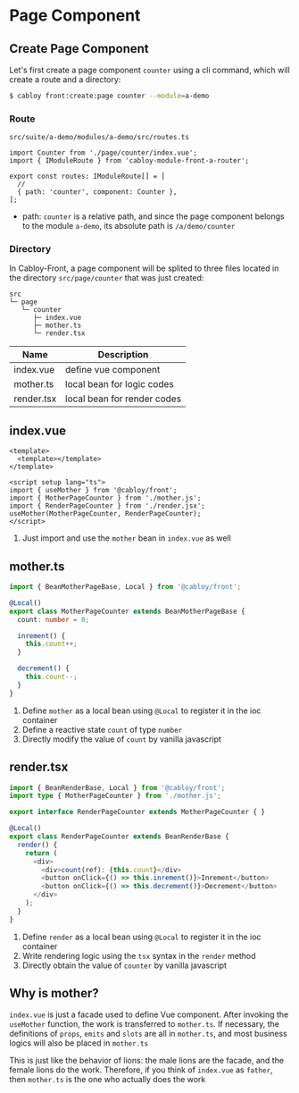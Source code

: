 # Page Component

## Create Page Component

Let's first create a page component `counter` using a cli command, which will create a route and a directory:

```bash
$ cabloy front:create:page counter --module=a-demo
```

### Route

`src/suite/a-demo/modules/a-demo/src/routes.ts`

```typescript{1,6}
import Counter from './page/counter/index.vue';
import { IModuleRoute } from 'cabloy-module-front-a-router';

export const routes: IModuleRoute[] = [
  //
  { path: 'counter', component: Counter },
];
```

- path: `counter` is a relative path, and since the page component belongs to the module `a-demo`, its absolute path is `/a/demo/counter`

### Directory

In Cabloy-Front, a page component will be splited to three files located in the directory `src/page/counter` that was just created:

```
src
└─ page
   └─ counter
      ├─ index.vue
      ├─ mother.ts
      └─ render.tsx
```

| Name       | Description                 |
| ---------- | --------------------------- |
| index.vue  | define vue component        |
| mother.ts  | local bean for logic codes  |
| render.tsx | local bean for render codes |

## index.vue

```vue
<template>
  <template></template>
</template>

<script setup lang="ts">
import { useMother } from '@cabloy/front';
import { MotherPageCounter } from './mother.js';
import { RenderPageCounter } from './render.jsx';
useMother(MotherPageCounter, RenderPageCounter);
</script>
```

1. Just import and use the `mother` bean in `index.vue` as well

## mother.ts

```typescript
import { BeanMotherPageBase, Local } from '@cabloy/front';

@Local()
export class MotherPageCounter extends BeanMotherPageBase {
  count: number = 0;

  inrement() {
    this.count++;
  }

  decrement() {
    this.count--;
  }
}
```

1. Define `mother` as a local bean using `@Local` to register it in the ioc container
2. Define a reactive state `count` of type `number`
3. Directly modify the value of `count` by vanilla javascript

## render.tsx

```typescript
import { BeanRenderBase, Local } from '@cabloy/front';
import type { MotherPageCounter } from './mother.js';

export interface RenderPageCounter extends MotherPageCounter { }

@Local()
export class RenderPageCounter extends BeanRenderBase {
  render() {
    return (
      <div>
        <div>count(ref): {this.count}</div>
        <button onClick={() => this.inrement()}>Inrement</button>
        <button onClick={() => this.decrement()}>Decrement</button>
      </div>
    );
  }
}
```

1. Define `render` as a local bean using `@Local` to register it in the ioc container
2. Write rendering logic using the `tsx` syntax in the `render` method
3. Directly obtain the value of `counter` by vanilla javascript

## Why is mother?

`index.vue` is just a facade used to define Vue component. After invoking the `useMother` function, the work is transferred to `mother.ts`. If necessary, the definitions of `props`, `emits` and `slots` are all in `mother.ts`, and most business logics will also be placed in `mother.ts`

This is just like the behavior of lions: the male lions are the facade, and the female lions do the work. Therefore, if you think of `index.vue` as `father`, then `mother.ts` is the one who actually does the work
